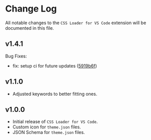 # Change Log

All notable changes to the `CSS Loader for VS Code` extension will be documented in this file.

<!-- Check [Keep a Changelog](http://keepachangelog.com/) for recommendations on how to structure this file. -->

<!-- replace me with new updates! -->

## v1.4.1

Bug Fixes:
* fix: setup ci for future updates ([5919b6f](https://github.com/DeckThemes/CSS-Loader-VSCode/commit/5919b6f))

## v1.1.0

 - Adjusted keywords to better fitting ones.

## v1.0.0

- Initial release of `CSS Loader for VS Code`.
- Custom icon for `theme.json` files.
- JSON Schema for `theme.json` files.